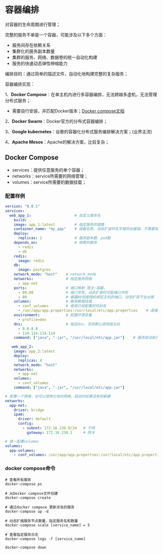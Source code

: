 
# 容器编排

对容器的生命周期进行管理；

完整的服务不单是一个容器，可能涉及以下多个方面：

- 服务间存在依赖关系
- 集群化的服务副本数量
- 集群的服务、网络、数据卷的统一自动化构建
- 服务的快速动态弹性伸缩能力

编排目的：通过简单的描述文件，自动化地构建完整的复杂服务；

容器编排实现：

1、**Docker Compose**：在单主机内进行多容器编排，无法跨越多虚机，无法管理分布式服务；
- 需要自行安装，并匹配Docker版本；[Docker compose文档](https://docs.docker.com/compose/compose-file/compose-file-v3/)

2、**Docker Swarm**：Docker官方的分布式容器编排；

3、**Google kubernetes**：谷歌的容器化分布式服务编排解决方案；(业界主流)

4、**Apache Mesos**：Apache的解决方案，比较复杂；

## Docker Compose

- services：提供任意服务的单个容器；
- networks：service所需要的网络管理；
- volumes：service所需要的数据挂载；

### 配置样例
```yaml
version: "0.0.1"
services:
  web_app_1:                    # 自定义服务名
    build: .
    image: app_1:latest         # 指定服务的镜像
    container_name: "my_app"    # 容器名称，动态扩容时名字相同会报错，不需要指定
    deploy:
      replicas: 2               # 服务副本数、pod数
    depends_on:                 # 依赖的服务
      - redis
      - db
    redis:
      image: redis
    db:
      image: postgres
    network_mode: "host"    # network_mode
    networks:               # 指定服务网络
      - app-net
    ports:                  # 端口映射 宿主:容器，
      - 80:80               # 端口写死，动态扩容时可能端口冲突
      - 80                  # 暴露80但是随机绑定主机的端口，动态扩容不会出错
    volumes:                # 服务数据挂载
      - conf_volumes        # 使用已经配置好的别名
      - /usr/app/app.properties:/usr/local/etc/app.properties    # 直接声明也可以
    environment:            # 配置环境变量
      - profile=dev
    dns:                    # 指定dns，否则默认使用宿主机
      - 8.8.8.8
      - 114.114.114.114
    command: ["java", "-jar", "/usr/local/etc/app.jar"]    # 服务启动执行的命令
  
   web_app_2:          
    image: app_2:latest    
    deploy:
      replicas: 4           
    network_mode: "host"    
    networks: 
      - app-net
    volumes:  
      - conf_volumes 
    command: ["java", "-jar", "/usr/local/etc/app.jar"]

# 配置一个网络，也可以使用已有的网络，启动时如果没有则新建
networks:
  app-net:
    driver: bridge
    ipam:
      driver: default
      config:
        - subnet: 172.16.238.0/24   # 子网
          gateway: 172.16.238.1     # 网关

# 统一配置volumes
volumes:
  app-volumes:
    - conf_volumes: /usr/app/app.properties:/usr/local/etc/app.properties
```

### docker compose命令

```shell
# 查看所有服务
docker-compose ps

# 从Docker compose文件创建
docker-compose create

# 通过docker compose 更新涉及的服务
docker-compose up -d

# 动态扩缩服务节点数量，指定服务名和数量
docker-compose scale [service_name] = 5

# 查看指定服务日志
docker-compose logs -f [service_name]

docker-compose down
```
